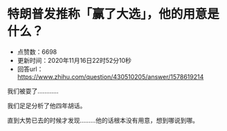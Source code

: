 # 特朗普发推称「赢了大选」，他的用意是什么？
- 点赞数：6698
- 更新时间：2020年11月16日22时52分10秒
- 回答url：https://www.zhihu.com/question/430510205/answer/1578619214
<body>
 <p data-pid="JMsDrl8o">我们被耍了…………</p>
 <p data-pid="gKtlw2Bm">我们足足分析了他四年胡话。</p>
 <p data-pid="cco2ECWH">直到大势已去的时候才发现………他的话根本没有用意，想到哪说到哪。</p>
</body>